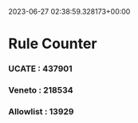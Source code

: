 2023-06-27 02:38:59.328173+00:00
# Rule Counter 
 ### UCATE : 437901

 ### Veneto : 218534

 ### Allowlist : 13929